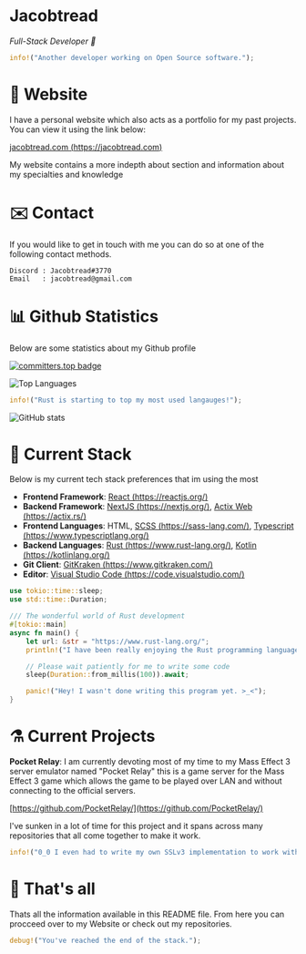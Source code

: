 # Jacobtread

*Full-Stack Developer 🤖*

```rust
info!("Another developer working on Open Source software.");
```

# 🔗 Website

I have a personal website which also acts as a portfolio for my past projects. You can 
view it using the link below: 

[jacobtread.com (https://jacobtread.com)](https://jacobtread.com)

My website contains a more indepth about section and information about my specialties and
knowledge



# ✉️ Contact

If you would like to get in touch with me you can do so at one of the following contact 
methods. 
```
Discord : Jacobtread#3770
Email   : jacobtread@gmail.com
```


# 📊 Github Statistics

Below are some statistics about my Github profile 

[![committers.top badge](https://user-badge.committers.top/new_zealand/jacobtread.svg)](https://user-badge.committers.top/new_zealand/jacobtread)


![Top Languages](https://github-readme-stats.vercel.app/api/top-langs/?username=jacobtread&layout=compact&theme=transparent)


```rust
info!("Rust is starting to top my most used langauges!");
```


![GitHub stats](https://github-readme-stats.vercel.app/api?username=jacobtread&show_icons=true&theme=transparent)


# 🧰 Current Stack

Below is my current tech stack preferences that im using the most

- **Frontend Framework**: [React (https://reactjs.org/)](https://reactjs.org/)
- **Backend Framework**: [NextJS (https://nextjs.org/)](https://nextjs.org/), [Actix Web (https://actix.rs/)](https://actix.rs/)
- **Frontend Languages**: HTML, [SCSS (https://sass-lang.com/)](https://sass-lang.com/), [Typescript (https://www.typescriptlang.org/)](https://www.typescriptlang.org/)
- **Backend Languages**: [Rust (https://www.rust-lang.org/)](https://www.rust-lang.org/), [Kotlin (https://kotlinlang.org/)](https://kotlinlang.org/)
- **Git Client**: [GitKraken (https://www.gitkraken.com/)](https://www.gitkraken.com/)
- **Editor**: [Visual Studio Code (https://code.visualstudio.com/)](https://code.visualstudio.com/)

```rust
use tokio::time::sleep;
use std::time::Duration;

/// The wonderful world of Rust development
#[tokio::main]
async fn main() {
    let url: &str = "https://www.rust-lang.org/";
    println!("I have been really enjoying the Rust programming language: {url}");

    // Please wait patiently for me to write some code
    sleep(Duration::from_millis(100)).await;

    panic!("Hey! I wasn't done writing this program yet. >_<");
}
```

# ⚗️ Current Projects

**Pocket Relay**: I am currently devoting most of my time to my Mass Effect 3 server emulator named
"Pocket Relay" this is a game server for the Mass Effect 3 game which allows the 
game to be played over LAN and without connecting to the official servers. 

[https://github.com/PocketRelay/](https://github.com/PocketRelay/)

I've sunken in a lot of time for this project and it spans across many repositories 
that all come together to make it work. 


```rust 
info!("0_0 I even had to write my own SSLv3 implementation to work with the game");
```

# 🔭 That's all 

Thats all the information available in this README file. From here you can procceed over
to my Website or check out my repositories.


```rust
debug!("You've reached the end of the stack.");
```
